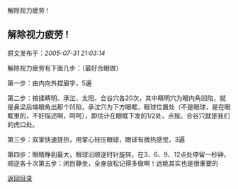 解除视力疲劳 !
## 解除视力疲劳 !

 原文发布于：*2005-07-31 21:03:14*

解除视力疲劳有下面几步：（最好合眼做）

第一步：由内向外捏眉宇，5遍

第二步：按揉睛明、承泣、太阳、合谷穴各20次，其中睛明穴为眼内角凹陷，就是鼻梁后端眼角出那个凹陷，承泣穴为下方眼眶，眼球位置处（不是眼球，是在眼眶里的，不好描述啊，呵呵），即估计在眼眶下发的1/2处，点按。合谷穴就是我们的虎口处。

第三步：双掌快速搓热，用掌心轻压眼球，眼球有微热感觉，3遍

第四步：眼睛睁到最大，眼球沿顺逆时针旋转，在3、6、9、12点处停留一秒钟，顺逆各十次第五步：闭目静坐，全身放松记得多做啊！远眺其实也是很重要的

[返回目录](index.html)
